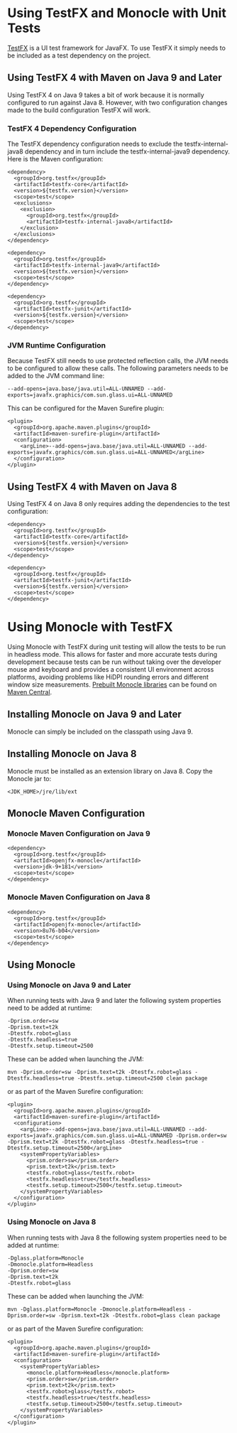# Using TestFX and Monocle with Unit Tests
[TestFX](https://github.com/TestFX/TestFX) is a UI test framework for JavaFX.
To use TestFX it simply needs to be included as a test dependency on the 
project.

## Using TestFX 4 with Maven on Java 9 and Later
Using TestFX 4 on Java 9 takes a bit of work because it is normally configured
to run against Java 8. However, with two configuration changes made to the 
build configuration TestFX will work.

### TestFX 4 Dependency Configuration
The TestFX dependency configuration needs to exclude the testfx-internal-java8
dependency and in turn include the testfx-internal-java9 dependency. Here is 
the Maven configuration:

	<dependency>
	  <groupId>org.testfx</groupId>
	  <artifactId>testfx-core</artifactId>
	  <version>${testfx.version}</version>
	  <scope>test</scope>
	  <exclusions>
	    <exclusion>
	      <groupId>org.testfx</groupId>
	      <artifactId>testfx-internal-java8</artifactId>
	    </exclusion>
	  </exclusions>
	</dependency>
	
	<dependency>
	  <groupId>org.testfx</groupId>
	  <artifactId>testfx-internal-java9</artifactId>
	  <version>${testfx.version}</version>
	  <scope>test</scope>
	</dependency>

	<dependency>
	  <groupId>org.testfx</groupId>
	  <artifactId>testfx-junit</artifactId>
	  <version>${testfx.version}</version>
	  <scope>test</scope>
	</dependency>

### JVM Runtime Configuration
Because TestFX still needs to use protected reflection calls, the JVM needs to
be configured to allow these calls. The following parameters needs to be added
to the JVM command line:

	--add-opens=java.base/java.util=ALL-UNNAMED --add-exports=javafx.graphics/com.sun.glass.ui=ALL-UNNAMED

This can be configured for the Maven Surefire plugin:

	<plugin>
	  <groupId>org.apache.maven.plugins</groupId>
	  <artifactId>maven-surefire-plugin</artifactId>
	  <configuration>
	    <argLine>--add-opens=java.base/java.util=ALL-UNNAMED --add-exports=javafx.graphics/com.sun.glass.ui=ALL-UNNAMED</argLine>
	  </configuration>
	</plugin>

## Using TestFX 4 with Maven on Java 8
Using TestFX 4 on Java 8 only requires adding the dependencies to the test
configuration:

	<dependency>
	  <groupId>org.testfx</groupId>
	  <artifactId>testfx-core</artifactId>
	  <version>${testfx.version}</version>
	  <scope>test</scope>
	</dependency>
	
	<dependency>
	  <groupId>org.testfx</groupId>
	  <artifactId>testfx-junit</artifactId>
	  <version>${testfx.version}</version>
	  <scope>test</scope>
	</dependency>

# Using Monocle with TestFX
Using Monocle with TestFX during unit testing will allow the tests to be run in 
headless mode. This allows for faster and more accurate tests during 
development because tests can be run without taking over the developer mouse 
and keyboard and provides a consistent UI environment across platforms, 
avoiding problems like HiDPI rounding errors and different window size 
measurements. [Prebuilt Monocle libraries](http://search.maven.org/#search%7Cgav%7C1%7Cg%3A%22org.testfx%22%20AND%20a%3A%22openjfx-monocle%22) 
can be found on [Maven Central](http://search.maven.org).

## Installing Monocle on Java 9 and Later
Monocle can simply be included on the classpath using Java 9.

## Installing Monocle on Java 8
Monocle must be installed as an extension library on Java 8. Copy the Monocle
jar to:

	<JDK_HOME>/jre/lib/ext

## Monocle Maven Configuration
### Monocle Maven Configuration on Java 9

	<dependency>
	  <groupId>org.testfx</groupId>
	  <artifactId>openjfx-monocle</artifactId>
	  <version>jdk-9+181</version>
	  <scope>test</scope>
	</dependency>

### Monocle Maven Configuration on Java 8

	<dependency>
	  <groupId>org.testfx</groupId>
	  <artifactId>openjfx-monocle</artifactId>
	  <version>8u76-b04</version>
	  <scope>test</scope>
	</dependency>

## Using Monocle
### Using Monocle on Java 9 and Later
When running tests with Java 9 and later the following system properties need 
to be added at runtime:

	-Dprism.order=sw
	-Dprism.text=t2k
	-Dtestfx.robot=glass
	-Dtestfx.headless=true
	-Dtestfx.setup.timeout=2500

These can be added when launching the JVM:

	mvn -Dprism.order=sw -Dprism.text=t2k -Dtestfx.robot=glass -Dtestfx.headless=true -Dtestfx.setup.timeout=2500 clean package

or as part of the Maven Surefire configuration:

	<plugin>
	  <groupId>org.apache.maven.plugins</groupId>
	  <artifactId>maven-surefire-plugin</artifactId>
	  <configuration>
	    <argLine>--add-opens=java.base/java.util=ALL-UNNAMED --add-exports=javafx.graphics/com.sun.glass.ui=ALL-UNNAMED -Dprism.order=sw -Dprism.text=t2k -Dtestfx.robot=glass -Dtestfx.headless=true -Dtestfx.setup.timeout=2500</argLine>
	    <systemPropertyVariables>
	      <prism.order>sw</prism.order>
	      <prism.text>t2k</prism.text>
	      <testfx.robot>glass</testfx.robot>
	      <testfx.headless>true</testfx.headless>
	      <testfx.setup.timeout>2500</testfx.setup.timeout>
	    </systemPropertyVariables>
	  </configuration>
	</plugin>
	
### Using Monocle on Java 8
When running tests with Java 8 the following system properties need to be added 
at runtime:

	-Dglass.platform=Monocle 
	-Dmonocle.platform=Headless 
	-Dprism.order=sw 
	-Dprism.text=t2k 
	-Dtestfx.robot=glass

These can be added when launching the JVM:

	mvn -Dglass.platform=Monocle -Dmonocle.platform=Headless -Dprism.order=sw -Dprism.text=t2k -Dtestfx.robot=glass clean package

or as part of the Maven Surefire configuration:

	<plugin>
	  <groupId>org.apache.maven.plugins</groupId>
	  <artifactId>maven-surefire-plugin</artifactId>
	  <configuration>
	    <systemPropertyVariables>
	      <monocle.platform>Headless</monocle.platform>
	      <prism.order>sw</prism.order>
	      <prism.text>t2k</prism.text>
	      <testfx.robot>glass</testfx.robot>
	      <testfx.headless>true</testfx.headless>
	      <testfx.setup.timeout>2500</testfx.setup.timeout>
	    </systemPropertyVariables>
	  </configuration>
	</plugin>

